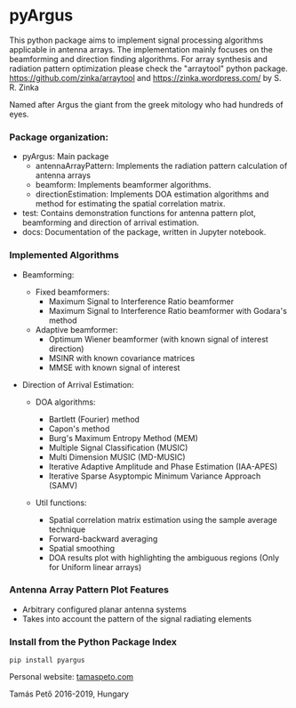# pyArgus

This python package aims to implement signal processing algorithms applicable in antenna arrays. The implementation mainly focuses on the beamforming and
direction finding algorithms.
For array synthesis and radiation pattern optimization please check the "arraytool" python package.
https://github.com/zinka/arraytool and https://zinka.wordpress.com/ by S. R. Zinka

Named after Argus the giant from the greek mitology who had hundreds of eyes.

### Package organization:

- pyArgus: Main package
	- antennaArrayPattern: Implements the radiation pattern calculation of antenna arrays
	- beamform: Implements beamformer algorithms.
	- directionEstimation: Implements DOA estimation algorithms and method for estimating the spatial correlation matrix.
- test: Contains demonstration functions for antenna pattern plot, beamforming and direction of arrival estimation. 
- docs: Documentation of the package, written in Jupyter notebook.


### Implemented Algorithms

- Beamforming:
    - Fixed beamformers:
        - Maximum Signal to Interference Ratio beamformer
        - Maximum Signal to Interference Ratio beamformer with Godara's method
    - Adaptive beamformer:
        - Optimum Wiener beamformer (with known signal of interest direction)
        - MSINR with known covariance matrices
        - MMSE with known signal of interest

- Direction of Arrival Estimation:
    - DOA algorithms:
        - Bartlett (Fourier) method
        - Capon's method
        - Burg's Maximum Entropy Method (MEM)
        - Multiple Signal Classification (MUSIC)
        - Multi Dimension MUSIC (MD-MUSIC)
        - Iterative Adaptive Amplitude and Phase Estimation (IAA-APES)
        - Iterative Sparse Asyptompic Minimum Variance Approach (SAMV)

    - Util functions:
        - Spatial correlation matrix estimation using the sample average technique
        - Forward-backward averaging
        - Spatial smoothing
        - DOA results plot with highlighting the ambiguous regions (Only for Uniform linear arrays)

### Antenna Array Pattern Plot Features
- Arbitrary configured planar antenna systems
- Takes into account the pattern of the signal radiating elements

### Install from the Python Package Index

```
pip install pyargus
```

Personal website: [tamaspeto.com](https://www.tamaspeto.com/pyargus) 

Tamás Pető 2016-2019, Hungary


